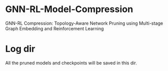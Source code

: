 # GNN-RL-Model-Compression
GNN-RL Compression: Topology-Aware Network Pruning using Multi-stage Graph Embedding and Reinforcement Learning

# Log dir
All the pruned models and checkpoints will be saved in this dir.
